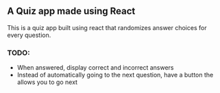 ## A Quiz app made using React
This is a quiz app built using react that randomizes answer choices for every question.

### TODO:

* When answered, display correct and incorrect answers
* Instead of automatically going to the next question, have a button the allows you to go next
